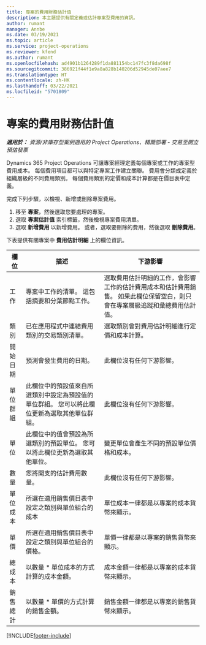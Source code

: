 ```yaml
---
title: 專案的費用財務估計值
description: 本主題提供有關定義或估計專案型費用的資訊。
author: rumant
manager: Annbe
ms.date: 03/19/2021
ms.topic: article
ms.service: project-operations
ms.reviewer: kfend
ms.author: rumant
ms.openlocfilehash: ad4901b1264289f1da881154bc147fc3f8da698f
ms.sourcegitcommit: 386921f44f1e9a8a828b140206d52945de07aee7
ms.translationtype: HT
ms.contentlocale: zh-HK
ms.lasthandoff: 03/22/2021
ms.locfileid: "5701809"
---
```

# <a name="financial-estimates-for-expenses-on-projects"></a>專案的費用財務估計值
_**適用於：** 資源/非庫存型案例適用的 Project Operations、精簡部署 - 交易至開立預估發票_

Dynamics 365 Project Operations 可讓專案經理定義每個專案或工作的專案型費用成本。 每個費用項目都可以與特定專案工作建立關聯。 費用會分類成定義於組織層級的不同費用類別。 每個費用類別的定價和成本計算都是在價目表中定義。 

完成下列步驟，以檢視、新增或刪除專案費用。

1. 移至 **專案**，然後選取您要處理的專案。
2. 選取 **專案估計值** 索引標籤，然後檢視專案費用清單。
3. 選取 **新增費用** 以新增費用。 或者，選取要刪除的費用，然後選取 **刪除費用**。

下表提供有關專案中 **費用估計明細** 上的欄位資訊。 

| **欄位** | **描述** | **下游影響** |
| --- | --- | --- |
| 工作​​ | 專案中工作的清單。 這包括摘要和分葉節點工作。 | 選取費用估計明細的工作，會影響工作的估計費用成本和估計費用銷售。 如果此欄位保留空白，則只會在專案層級追蹤和彙總費用估計值。 |
| 類別 | 已在應用程式中連結費用類別的交易類別清單。 | 選取類別會對費用估計明細進行定價和成本計算。 |
| 開始日期 | 預測會發生費用的日期。 | 此欄位沒有任何下游影響。 |
| 單位群組 | 此欄位中的預設值來自所選類別中設定為預設值的單位群組。 您可以將此欄位更新為選取其他單位群組。 | 此欄位沒有任何下游影響。 |
| 單位 | 此欄位中的值會預設為所選類別的預設單位。 您可以將此欄位更新為選取其他單位。 | 變更單位會產生不同的預設單位價格和成本。 |
| 數量 | 您將開支的估計費用數量。 | 此欄位沒有任何下游影響。 |
| 單位成本 | 所選在適用銷售價目表中設定之類別與單位組合的成本 | 單位成本一律都是以專案的成本貨幣來顯示。 |
| 單價 | 所選在適用銷售價目表中設定之類別與單位組合的價格。 | 單價一律都是以專案的銷售貨幣來顯示。 |
| 總成本 | 以數量 \* 單位成本的方式計算的成本金額。| 成本金額一律都是以專案的成本貨幣來顯示。 |
| 銷售總計 | 以數量 \* 單價的方式計算的銷售金額。 | 銷售金額一律都是以專案的銷售貨幣來顯示。 |


[!INCLUDE[footer-include](../includes/footer-banner.md)]
